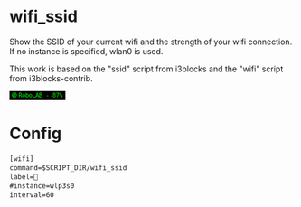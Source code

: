 # wifi_ssid

Show the SSID of your current wifi and the strength of your wifi connection.
If no instance is specified, wlan0 is used.

This work is based on the "ssid" script from i3blocks and the "wifi" script from i3blocks-contrib.

![](wifi_ssid.png)

# Config

```
[wifi]
command=$SCRIPT_DIR/wifi_ssid
label=
#instance=wlp3s0
interval=60
```
